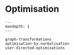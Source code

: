 # Optimisation

```{toctree}
---
maxdepth: 1
---

graph-transformations
optimisation-by-normalisation
user-directed-optimisations
```